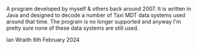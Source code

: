 A program developed by myself & others back around 2007.
It is written in Java and designed to decode a number of Taxi MDT data systems used around that time.
The program is no longer supported and anyway I'm pretty sure none of these data systems are still used.

Ian Wraith 6th February 2024